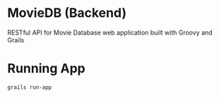 # MovieDB (Backend) 
RESTful API for Movie Database web application built with Groovy and Grails

# Running App

	grails run-app
